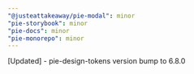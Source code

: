 ```yaml
---
"@justeattakeaway/pie-modal": minor
"pie-storybook": minor
"pie-docs": minor
"pie-monorepo": minor
---
```


[Updated] - pie-design-tokens version bump to 6.8.0
